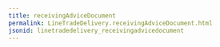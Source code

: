 ```yaml
---
title: receivingAdviceDocument
permalink: LineTradeDelivery.receivingAdviceDocument.html
jsonid: linetradedelivery_receivingadvicedocument
---
```


